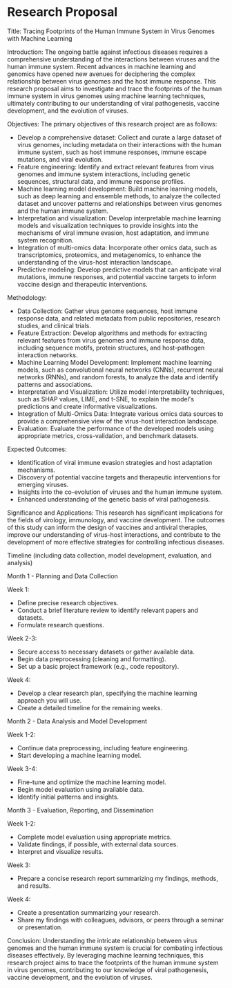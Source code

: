 # Research Proposal

Title: Tracing Footprints of the Human Immune System in Virus Genomes with Machine Learning

Introduction:
The ongoing battle against infectious diseases requires a comprehensive understanding of the interactions between viruses and the human immune system. Recent advances in machine learning and genomics have opened new avenues for deciphering the complex relationship between virus genomes and the host immune response. This research proposal aims to investigate and trace the footprints of the human immune system in virus genomes using machine learning techniques, ultimately contributing to our understanding of viral pathogenesis, vaccine development, and the evolution of viruses.

Objectives:
The primary objectives of this research project are as follows:
- Develop a comprehensive dataset: Collect and curate a large dataset of virus genomes, including metadata on their interactions with the human immune system, such as host immune responses, immune escape mutations, and viral evolution.
- Feature engineering: Identify and extract relevant features from virus genomes and immune system interactions, including genetic sequences, structural data, and immune response profiles.
- Machine learning model development: Build machine learning models, such as deep learning and ensemble methods, to analyze the collected dataset and uncover patterns and relationships between virus genomes and the human immune system.
- Interpretation and visualization: Develop interpretable machine learning models and visualization techniques to provide insights into the mechanisms of viral immune evasion, host adaptation, and immune system recognition.
- Integration of multi-omics data: Incorporate other omics data, such as transcriptomics, proteomics, and metagenomics, to enhance the understanding of the virus-host interaction landscape.
- Predictive modeling: Develop predictive models that can anticipate viral mutations, immune responses, and potential vaccine targets to inform vaccine design and therapeutic interventions.

Methodology:
- Data Collection: Gather virus genome sequences, host immune response data, and related metadata from public repositories, research studies, and clinical trials.
- Feature Extraction: Develop algorithms and methods for extracting relevant features from virus genomes and immune response data, including sequence motifs, protein structures, and host-pathogen interaction networks.
- Machine Learning Model Development: Implement machine learning models, such as convolutional neural networks (CNNs), recurrent neural networks (RNNs), and random forests, to analyze the data and identify patterns and associations.
- Interpretation and Visualization: Utilize model interpretability techniques, such as SHAP values, LIME, and t-SNE, to explain the model's predictions and create informative visualizations.
- Integration of Multi-Omics Data: Integrate various omics data sources to provide a comprehensive view of the virus-host interaction landscape.
- Evaluation: Evaluate the performance of the developed models using appropriate metrics, cross-validation, and benchmark datasets.

Expected Outcomes:
- Identification of viral immune evasion strategies and host adaptation mechanisms.
- Discovery of potential vaccine targets and therapeutic interventions for emerging viruses.
- Insights into the co-evolution of viruses and the human immune system.
- Enhanced understanding of the genetic basis of viral pathogenesis.

Significance and Applications:
This research has significant implications for the fields of virology, immunology, and vaccine development. The outcomes of this study can inform the design of vaccines and antiviral therapies, improve our understanding of virus-host interactions, and contribute to the development of more effective strategies for controlling infectious diseases.

Timeline (including data collection, model development, evaluation, and analysis)

Month 1 - Planning and Data Collection

Week 1:
- Define precise research objectives.
- Conduct a brief literature review to identify relevant papers and datasets.
- Formulate research questions.

Week 2-3:
- Secure access to necessary datasets or gather available data.
- Begin data preprocessing (cleaning and formatting).
- Set up a basic project framework (e.g., code repository).

Week 4:
- Develop a clear research plan, specifying the machine learning approach you will use.
- Create a detailed timeline for the remaining weeks.

Month 2 - Data Analysis and Model Development

Week 1-2:
- Continue data preprocessing, including feature engineering.
- Start developing a machine learning model.

Week 3-4:
- Fine-tune and optimize the machine learning model.
- Begin model evaluation using available data.
- Identify initial patterns and insights.

Month 3 - Evaluation, Reporting, and Dissemination

Week 1-2:
- Complete model evaluation using appropriate metrics.
- Validate findings, if possible, with external data sources.
- Interpret and visualize results.

Week 3:
- Prepare a concise research report summarizing my findings, methods, and results.

Week 4:
- Create a presentation summarizing your research.
- Share my findings with colleagues, advisors, or peers through a seminar or presentation.

Conclusion:
Understanding the intricate relationship between virus genomes and the human immune system is crucial for combating infectious diseases effectively. By leveraging machine learning techniques, this research project aims to trace the footprints of the human immune system in virus genomes, contributing to our knowledge of viral pathogenesis, vaccine development, and the evolution of viruses.




